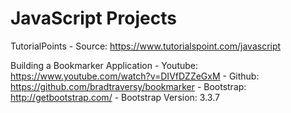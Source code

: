 # JavaScript Projects
TutorialPoints
	- Source: https://www.tutorialspoint.com/javascript

Building a Bookmarker Application
	- Youtube: https://www.youtube.com/watch?v=DIVfDZZeGxM
	- Github: https://github.com/bradtraversy/bookmarker
	- Bootstrap: http://getbootstrap.com/
	- Bootstrap Version: 3.3.7
